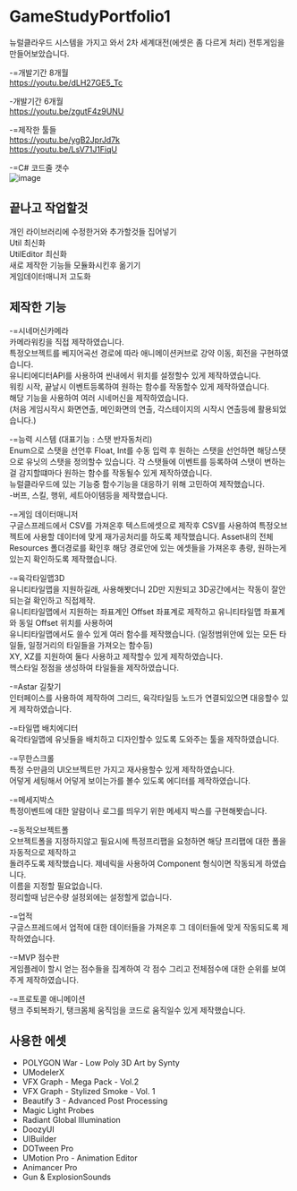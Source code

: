 # GameStudyPortfolio1
뉴럴클라우드 시스템을 가지고 와서 2차 세계대전(에셋은 좀 다르게 처리) 전투게임을 만들어보았습니다. 

-=개발기간 8개월    
https://youtu.be/dLH27GE5_Tc  

-개발기간 6개월  
https://youtu.be/zgutF4z9UNU  


-=제작한 툴들  
https://youtu.be/ygB2JprJd7k  
https://youtu.be/LsV71J1FiqU  

-=C# 코드줄 갯수  
![image](https://github.com/lLcrowe/GamePortfolio1/assets/44671731/fc07d3be-0e39-4ccc-9644-f73f49e9292c)  

## 끝나고 작업할것  
개인 라이브러리에 수정한거와 추가할것들 집어넣기  
Util 최신화  
UtilEditor 최신화  
새로 제작한 기능들 모듈화시킨후 옮기기  
게임데이터매니저 고도화  

## 제작한 기능

-=시네머신카메라  
카메라워킹을 직접 제작하였습니다.  
특정오브젝트를 베지어곡선 경로에 따라 애니메이션커브로 강약 이동, 회전을 구현하였습니다.  
유니티에디터API를 사용하여 씬내에서 위치를 설정할수 있게 제작하였습니다.  
워킹 시작, 끝날시 이벤트등록하여 원하는 함수를 작동할수 있게 제작하였습니다.  
해당 기능을 사용하여 여러 시네머신을 제작하였습니다.   
(처음 게임시작시 화면연출, 메인화면의 연출, 각스테이지의 시작시 연출등에 활용되었습니다.)  

-=능력 시스템 (대표기능 : 스탯 반자동처리)  
Enum으로 스탯을 선언후 Float, Int를 수동 입력 후 원하는 스탯을 선언하면 해당스탯으로 유닛의 스탯을 정의할수 있습니다. 
각 스탯들에 이벤트를 등록하여 스탯이 변하는걸 감지할떄마다 원하는 함수를 작동될수 있게 제작하였습니다.  
뉴럴클라우드에 있는 기능중 함수기능을 대응하기 위해 고민하여 제작했습니다.  
-버프, 스킬, 행위, 세트아이템등을 제작했습니다.  

-=게임 데이터매니저  
구글스프레드에서 CSV를 가져온후 텍스트에셋으로 제작후 CSV를 사용하여 특정오브젝트에 사용할 데이터에 맞게 재가공처리를 하도록 제작했습니다.
Asset내의 전체Resources 폴더경로를 확인후 해당 경로안에 있는 에셋들을 가져온후 총량, 원하는게 있는지 확인하도록 제작했습니다.

-=육각타일맵3D  
유니티타일맵을 지원하길래, 사용해봣더니 2D만 지원되고 3D공간에서는 작동이 잘안되는걸 확인하고 직접제작.  
유니티타일맵에서 지원하는 좌표계인 Offset 좌표계로 제작하고 유니티타일맵 좌표계와 동일 Offset 위치를 사용하여  
유니티타일맵에서도 쓸수 있게 여러 함수를 제작했습니다. (일정범위안에 있는 모든 타일들, 일정거리의 타일들을 가져오는 함수등)   
XY, XZ를 지원하여 둘다 사용하고 제작할수 있게 제작하였습니다.  
헥스타일 정점을 생성하여 타일들을 제작하였습니다.  

-=Astar 길찾기  
인터페이스를 사용하여 제작하여 그리드, 육각타일등 노드가 연결되있으면 대응할수 있게 제작하였습니다.  

-=타일맵 배치에디터  
육각타일맵에 유닛들을 배치하고 디자인할수 있도록 도와주는 툴을 제작하였습니다.  

-=무한스크롤  
특정 수만큼의 UI오브젝트만 가지고 재사용할수 있게 제작하였습니다.  
어덯게 세팅해서 어덯게 보이는가를 볼수 있도록 에디터를 제작하였습니다.  

-=메세지박스  
특정이벤트에 대한 알람이나 로그를 띄우기 위한 메세지 박스를 구현해봣습니다.  

-=동적오브젝트폴  
오브젝트폴을 지정하지않고 필요시에 특정프리팹을 요청하면 해당 프리팹에 대한 폴을 자동적으로 제작하고  
돌려주도록 제작했습니다. 제네릭을 사용하여 Component 형식이면 작동되게 하였습니다.  
이름을 지정할 필요없습니다.  
정리할때 남은수량 설정외에는 설정할게 없습니다.  

-=업적  
구글스프레드에서 업적에 대한 데이터들을 가져온후 그 데이터들에 맞게 작동되도록 제작하였습니다.  

-=MVP 점수판  
게임플레이 할시 얻는 점수들을 집계하여 각 점수 그리고 전체점수에 대한 순위를 보여주게 제작하였습니다.  

-=프로토콜 애니메이션  
탱크 주퇴복좌기, 탱크몸체 움직임을 코드로 움직일수 있게 제작했습니다.  

## 사용한 에셋  
- POLYGON War - Low Poly 3D Art by Synty
- UModelerX
- VFX Graph - Mega Pack - Vol.2
- VFX Graph - Stylized Smoke - Vol. 1
- Beautify 3 - Advanced Post Processing
- Magic Light Probes
- Radiant Global Illumination
- DoozyUI
- UIBuilder
- DOTween Pro
- UMotion Pro - Animation Editor
- Animancer Pro
- Gun & ExplosionSounds

